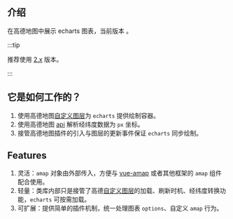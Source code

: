 ## 介绍

在高德地图中展示 echarts 图表，当前版本 <version />。

:::tip

推荐使用 [2.x](https://liuweigl.github.io/amap-echarts/) 版本。

:::

## 它是如何工作的？

1. 使用高德地图[自定义图层](https://lbs.amap.com/api/javascript-api/reference/self-own-layers)为 `echarts` 提供绘制容器。
2. 使用高德地图 [api](https://lbs.amap.com/api/javascript-api/reference/map) 解析经纬度数据为 `px` 坐标。
3. 接管高德地图插件的引入与图层的更新事件保证 `echarts` 同步绘制。

## Features

1. 灵活：`amap` 对象由外部传入，方便与 [vue-amap](https://elemefe.github.io/vue-amap/#/) 或者其他框架的 `amap` 组件配合使用。
2. 轻量：类库内部只是接管了高德[自定义图层](https://lbs.amap.com/api/javascript-api/reference/self-own-layers)的加载、刷新时机、经纬度转换功能，`echarts` 可按需加载。
3. 可扩展：提供简单的插件机制，统一处理图表 `options`、自定义 `amap` 行为。
